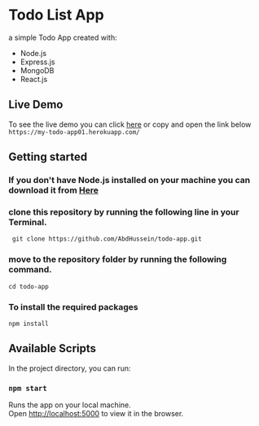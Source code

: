 # Todo List App

a simple Todo App created with: <br/>
- Node.js
- Express.js
- MongoDB
- React.js
## Live Demo
To see the live demo you can click [here](https://my-todo-app01.herokuapp.com/) or copy and open the link below<br/>
`https://my-todo-app01.herokuapp.com/`
## Getting started
### If you don't have Node.js installed on your machine you can download it from [Here](https://nodejs.org/)

### clone this repository by running the following line in your Terminal.

` git clone https://github.com/AbdHussein/todo-app.git`

### move to the repository folder by running the following command.

`cd todo-app`

### To install the required packages

`npm install`

## Available Scripts

In the project directory, you can run:

### `npm start`

Runs the app on your local machine.<br />
Open [http://localhost:5000](http://localhost:5000) to view it in the browser.
